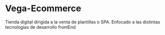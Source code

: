 # Vega-Ecommerce
Tienda digital dirigida a la venta de plantillas o SPA. Enfocado a las distintas tecnologias de desarrollo frontEnd